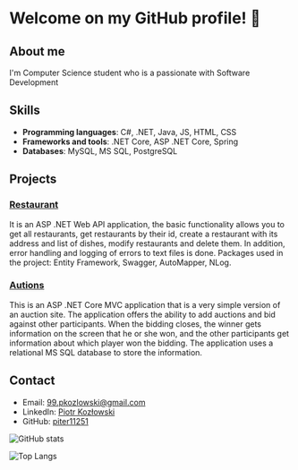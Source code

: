 # Welcome on my GitHub profile! 👋

## About me
I'm Computer Science student who is a passionate with Software Development 

## Skills
- **Programming languages**: C#, .NET, Java, JS, HTML, CSS
- **Frameworks and tools**: .NET Core, ASP .NET Core, Spring
- **Databases**: MySQL, MS SQL, PostgreSQL

## Projects
### [Restaurant](https://github.com/piter11251/RestaurantAPI)
It is an ASP .NET Web API application, the basic functionality allows you to get all restaurants, get restaurants by their id, create a restaurant with its address and list of dishes, modify restaurants and delete them. In addition, error handling and logging of errors to text files is done. Packages used in the project: Entity Framework, Swagger, AutoMapper, NLog.

### [Autions](https://github.com/piter11251/Auctions)
This is an ASP .NET Core MVC application that is a very simple version of an auction site. The application offers the ability to add auctions and bid against other participants. When the bidding closes, the winner gets information on the screen that he or she won, and the other participants get information about which player won the bidding. The application uses a relational MS SQL database to store the information.

## Contact
- Email: [99.pkozlowski@gmail.com](mailto:99.pkozlowski@gmail.com)
- LinkedIn: [Piotr Kozłowski](https://www.linkedin.com/in/piotr-kozlowski99/)
- GitHub: [piter11251]([https://github.com/twoj-profil](https://github.com/piter11251))

![GitHub stats](https://github-readme-stats.vercel.app/api?username=piter11251&show_icons=true&theme=radical)

![Top Langs](https://github-readme-stats.vercel.app/api/top-langs/?username=piter11251&layout=compact&theme=radical)
